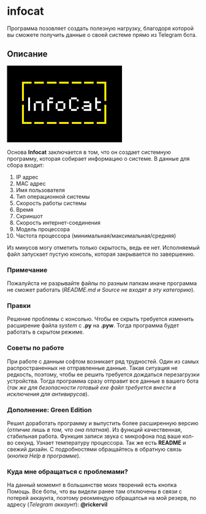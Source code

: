 # infocat
Программа позовляет создать полезную нагрузку, благодоря которой вы сможете получить данные о своей системе прямо из Telegram бота.
## Описание
![logo](https://github.com/NeoCreat0r/infocat/blob/main/Builder/logo.jpg)

Основа **Infocat** заключается в том, что он создает системную программу, которая собирает информацию о системе. В данные для сбора входит:

 1. IP адрес
 2. MAC адрес
 3. Имя пользователя
 4. Тип операционной системы
 5. Скорость работы системы
 6. Время
 7. Скриншот
 8. Скорость интернет-соединения
 9. Модель процессора
 10. Частота процессора (минимальная/максимальная/средняя)
 
Из минусов могу отметить только скрытость, ведь ее нет. Исполняемый файл запускает пустую консоль, которая закрывается по завершению.

### Примечание
Пожалуйста не разрывайте файлы по разным папкам иначе программа не сможет работать (_README.md и Source не входят в эту категорию_).

### Правки
Решение проблемы с консолью. Чтобы ее скрыть требуется изменить расширение файла _system_ с **.py** на **.pyw**. Тогда программа будет работать в скрытом режиме.

### Советы по работе
При работе с данным софтом возникает ряд трудностей. Один из самых распространенных не отправленные данные. Такая ситуация не редкость, поэтому, чтобы ее решить требуется дождаться перезагрузки устройства. Тогда программа сразу отправит все данные в вашего бота (_так же для безопасности готовый exe файл требуется внести в исключения для антивирусов_).

### Дополнение: Green Edition
Решил доработать программу и выпустить более расширенную версию (_отличие лишь в том, что она платная_). Из функций качественная, стабильная работа. Функция записи звука с микрофона под ваше кол-во секунд. Узнает температуру процессора. Так же есть **README** и свежий дизайн. С подробностями обращайтесь в обратную связь (_кнопка Help в программе_).

### Куда мне обращаться с проблемами?
На данный момемнт в большинстве моих творений есть кнопка Помощь. Все боты, что вы видели ранее там отключены в связи с потерей аккаунта, поэтому реокмендую обращатсья на мой резерв, по адресу (_Telegram аккаунт_): **@rickervil**
